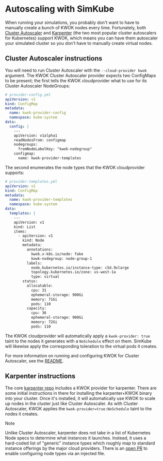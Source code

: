 <!--
project: SimKube
template: docs.html
-->

# Autoscaling with SimKube

When running your simulations, you probably don't want to have to manually create a bunch of KWOK nodes every time.
Fortunately, both [Cluster Autoscaler](https://github.com/kubernetes/autoscaler) and [Karpenter](https://karpenter.sh)
(the two most popular cluster autoscalers for Kubernetes) support KWOK, which means you can have them autoscaler your
simulated cluster so you don't have to manually create virtual nodes.

## Cluster Autoscaler instructions

You will need to run Cluster Autoscaler with the `--cloud-provider kwok` argument.  The KWOK Cluster Autoscaler provider
expects two ConfigMaps to be present; the first tells the KWOK cloudprovider what to use for its Cluster Autoscaler
NodeGroups:

```yaml
# provider-config.yml
apiVersion: v1
kind: ConfigMap
metadata:
  name: kwok-provider-config
  namespace: kube-system
data:
  config: |
    ---
    apiVersion: v1alpha1
    readNodesFrom: configmap
    nodegroups:
      fromNodeLabelKey: "kwok-nodegroup"
    configmap:
      name: kwok-provider-templates
```

The second enumerates the node types that the KWOK cloudprovider supports:

```yaml
# provider-templates.yml
apiVersion: v1
kind: ConfigMap
metadata:
  name: kwok-provider-templates
  namespace: kube-system
data:
  templates: |
    ---
    apiVersion: v1
    kind: List
    items:
      - apiVersion: v1
        kind: Node
        metadata:
          annotations:
            kwok.x-k8s.io/node: fake
            kowk-nodegroup: node-group-1
          labels:
            node.kubernetes.io/instance-type: c5d.9xlarge
            topology.kubernetes.io/zone: us-west-1a
            type: virtual
        status:
          allocatable:
            cpu: 31
            ephemeral-storage: 900Gi
            memory: 71Gi
            pods: 110
          capacity:
            cpu: 36
            ephemeral-storage: 900Gi
            memory: 72Gi
            pods: 110
```

The KWOK cloudprovider will automatically apply a `kwok-provider: true` taint to the nodes it generates with a
`NoSchedule` effect on them.  SimKube will likewise apply the corresponding toleration to the virtual pods it creates.

For more information on running and configuring KWOK for Cluster Autoscaler, see the
[README](https://github.com/kubernetes/autoscaler/tree/master/cluster-autoscaler/cloudprovider/kwok).

## Karpenter instructions

The core [karpenter repo](https://github.com/kubernetes-sigs/karpenter) includes a KWOK provider for karpenter.  There
are some initial instructions in there for installing the karpenter+KWOK binary into your cluster.  Once it's installed,
it will automatically use KWOK to scale up nodes in the cluster just like Cluster Autoscaler.  As with Cluster
Autoscaler, KWOK applies the `kwok-provider=true:NoSchedule` taint to the nodes it creates.

> [!NOTE]
> Unlike Cluster Autoscaler, karpenter does not take in a list of Kubernetes Node specs to determine what instances it
> launches.  Instead, it uses a hard-coded list of "generic" instance types which roughly map to standard instance
> offerings by the major cloud providers.  There is an [open PR](https://github.com/kubernetes-sigs/karpenter/pull/1048)
> to enable configuring node types via an injected file.
